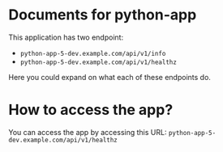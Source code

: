 # Documents for python-app

This application has two endpoint:
- `python-app-5-dev.example.com/api/v1/info`
- `python-app-5-dev.example.com/api/v1/healthz`

Here you could expand on what each of these endpoints do.

# How to access the app?

You can access the app by accessing this URL: `python-app-5-dev.example.com/api/v1/healthz`